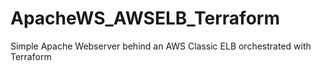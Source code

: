 # ApacheWS_AWSELB_Terraform
Simple Apache Webserver behind an AWS Classic ELB orchestrated with Terraform
